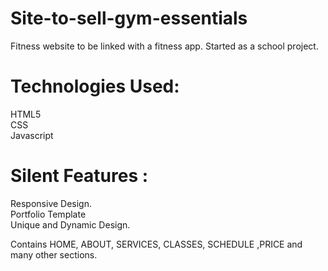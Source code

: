 # Site-to-sell-gym-essentials
Fitness website to be linked with a fitness app. Started as a school project.
# Technologies Used:
HTML5  
CSS  
Javascript
# Silent Features :
Responsive Design.  
Portfolio Template  
Unique and Dynamic Design.  

Contains HOME, ABOUT, SERVICES, CLASSES, SCHEDULE ,PRICE and many other sections.
